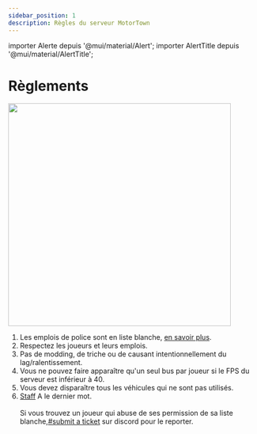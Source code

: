 ```yaml
---
sidebar_position: 1
description: Règles du serveur MotorTown
---
```


importer Alerte depuis '@mui/material/Alert';
importer AlertTitle depuis '@mui/material/AlertTitle';

# Règlements

<div class="flex-vcenter mb-1">
<img src="https://cdn.cloudflare.steamstatic.com/steam/apps/1369670/header.jpg" width="450px"/>
</div>

1. Les emplois de police sont en liste blanche, [en savoir plus](./tpd).<br/>
2. Respectez les joueurs et leurs emplois.<br/>
3. Pas de modding, de triche ou de causant intentionnellement du lag/ralentissement.<br/>
4. Vous ne pouvez faire apparaître qu'un seul bus par joueur si le FPS du serveur est inférieur à 40.<br/>
5. Vous devez disparaître tous les véhicules qui ne sont pas utilisés.<br/>
6. <a href="https://trickys.gg/staffteam">Staff</a> A le dernier mot.<br/><br/> <Alert variant="outlined" severity="info"> Si vous trouvez un joueur qui abuse de ses permission de sa liste blanche,<a href="discord://discord.com/channels/710922135580835950/846373509470748722" class="discord-text">#submit a ticket</a> sur discord pour le reporter.</Alert><br/>
